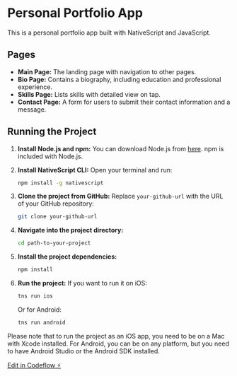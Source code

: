 # Personal Portfolio App

This is a personal portfolio app built with NativeScript and JavaScript.

## Pages

- **Main Page:** The landing page with navigation to other pages.
- **Bio Page:** Contains a biography, including education and professional experience.
- **Skills Page:** Lists skills with detailed view on tap.
- **Contact Page:** A form for users to submit their contact information and a message.

## Running the Project

1. **Install Node.js and npm:** You can download Node.js from [here](https://nodejs.org/en/download/). npm is included with Node.js.

2. **Install NativeScript CLI:** Open your terminal and run:
    ```bash
    npm install -g nativescript
    ```

3. **Clone the project from GitHub:** Replace `your-github-url` with the URL of your GitHub repository:
    ```bash
    git clone your-github-url
    ```

4. **Navigate into the project directory:**
    ```bash
    cd path-to-your-project
    ```

5. **Install the project dependencies:**
    ```bash
    npm install
    ```

6. **Run the project:** If you want to run it on iOS:
    ```bash
    tns run ios
    ```
    Or for Android:
    ```bash
    tns run android
    ```

Please note that to run the project as an iOS app, you need to be on a Mac with Xcode installed. For Android, you can be on any platform, but you need to have Android Studio or the Android SDK installed.

[Edit in Codeflow ⚡️](https://stackblitz.com/~/github.com/psutinboy/About-Me-App)
